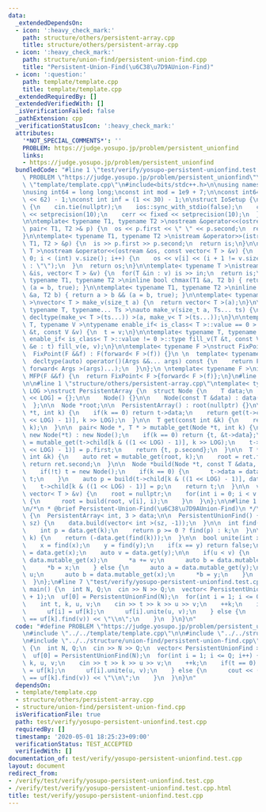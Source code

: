 ```yaml
---
data:
  _extendedDependsOn:
  - icon: ':heavy_check_mark:'
    path: structure/others/persistent-array.cpp
    title: structure/others/persistent-array.cpp
  - icon: ':heavy_check_mark:'
    path: structure/union-find/persistent-union-find.cpp
    title: "Persistent-Union-Find(\u6C38\u7D9AUnion-Find)"
  - icon: ':question:'
    path: template/template.cpp
    title: template/template.cpp
  _extendedRequiredBy: []
  _extendedVerifiedWith: []
  _isVerificationFailed: false
  _pathExtension: cpp
  _verificationStatusIcon: ':heavy_check_mark:'
  attributes:
    '*NOT_SPECIAL_COMMENTS*': ''
    PROBLEM: https://judge.yosupo.jp/problem/persistent_unionfind
    links:
    - https://judge.yosupo.jp/problem/persistent_unionfind
  bundledCode: "#line 1 \"test/verify/yosupo-persistent-unionfind.test.cpp\"\n#define\
    \ PROBLEM \"https://judge.yosupo.jp/problem/persistent_unionfind\"\n\n#line 1\
    \ \"template/template.cpp\"\n#include<bits/stdc++.h>\n\nusing namespace std;\n\
    \nusing int64 = long long;\nconst int mod = 1e9 + 7;\n\nconst int64 infll = (1LL\
    \ << 62) - 1;\nconst int inf = (1 << 30) - 1;\n\nstruct IoSetup {\n  IoSetup()\
    \ {\n    cin.tie(nullptr);\n    ios::sync_with_stdio(false);\n    cout << fixed\
    \ << setprecision(10);\n    cerr << fixed << setprecision(10);\n  }\n} iosetup;\n\
    \n\ntemplate< typename T1, typename T2 >\nostream &operator<<(ostream &os, const\
    \ pair< T1, T2 >& p) {\n  os << p.first << \" \" << p.second;\n  return os;\n\
    }\n\ntemplate< typename T1, typename T2 >\nistream &operator>>(istream &is, pair<\
    \ T1, T2 > &p) {\n  is >> p.first >> p.second;\n  return is;\n}\n\ntemplate< typename\
    \ T >\nostream &operator<<(ostream &os, const vector< T > &v) {\n  for(int i =\
    \ 0; i < (int) v.size(); i++) {\n    os << v[i] << (i + 1 != v.size() ? \" \"\
    \ : \"\");\n  }\n  return os;\n}\n\ntemplate< typename T >\nistream &operator>>(istream\
    \ &is, vector< T > &v) {\n  for(T &in : v) is >> in;\n  return is;\n}\n\ntemplate<\
    \ typename T1, typename T2 >\ninline bool chmax(T1 &a, T2 b) { return a < b &&\
    \ (a = b, true); }\n\ntemplate< typename T1, typename T2 >\ninline bool chmin(T1\
    \ &a, T2 b) { return a > b && (a = b, true); }\n\ntemplate< typename T = int64\
    \ >\nvector< T > make_v(size_t a) {\n  return vector< T >(a);\n}\n\ntemplate<\
    \ typename T, typename... Ts >\nauto make_v(size_t a, Ts... ts) {\n  return vector<\
    \ decltype(make_v< T >(ts...)) >(a, make_v< T >(ts...));\n}\n\ntemplate< typename\
    \ T, typename V >\ntypename enable_if< is_class< T >::value == 0 >::type fill_v(T\
    \ &t, const V &v) {\n  t = v;\n}\n\ntemplate< typename T, typename V >\ntypename\
    \ enable_if< is_class< T >::value != 0 >::type fill_v(T &t, const V &v) {\n  for(auto\
    \ &e : t) fill_v(e, v);\n}\n\ntemplate< typename F >\nstruct FixPoint : F {\n\
    \  FixPoint(F &&f) : F(forward< F >(f)) {}\n \n  template< typename... Args >\n\
    \  decltype(auto) operator()(Args &&... args) const {\n    return F::operator()(*this,\
    \ forward< Args >(args)...);\n  }\n};\n \ntemplate< typename F >\ninline decltype(auto)\
    \ MFP(F &&f) {\n  return FixPoint< F >{forward< F >(f)};\n}\n#line 4 \"test/verify/yosupo-persistent-unionfind.test.cpp\"\
    \n\n#line 1 \"structure/others/persistent-array.cpp\"\ntemplate< typename T, int\
    \ LOG >\nstruct PersistentArray {\n  struct Node {\n    T data;\n    Node *child[1\
    \ << LOG] = {};\n\n    Node() {}\n\n    Node(const T &data) : data(data) {}\n\
    \  };\n\n  Node *root;\n\n  PersistentArray() : root(nullptr) {}\n\n  T get(Node\
    \ *t, int k) {\n    if(k == 0) return t->data;\n    return get(t->child[k & ((1\
    \ << LOG) - 1)], k >> LOG);\n  }\n\n  T get(const int &k) {\n    return get(root,\
    \ k);\n  }\n\n  pair< Node *, T * > mutable_get(Node *t, int k) {\n    t = t ?\
    \ new Node(*t) : new Node();\n    if(k == 0) return {t, &t->data};\n    auto p\
    \ = mutable_get(t->child[k & ((1 << LOG) - 1)], k >> LOG);\n    t->child[k & ((1\
    \ << LOG) - 1)] = p.first;\n    return {t, p.second};\n  }\n\n  T *mutable_get(const\
    \ int &k) {\n    auto ret = mutable_get(root, k);\n    root = ret.first;\n   \
    \ return ret.second;\n  }\n\n  Node *build(Node *t, const T &data, int k) {\n\
    \    if(!t) t = new Node();\n    if(k == 0) {\n      t->data = data;\n      return\
    \ t;\n    }\n    auto p = build(t->child[k & ((1 << LOG) - 1)], data, k >> LOG);\n\
    \    t->child[k & ((1 << LOG) - 1)] = p;\n    return t;\n  }\n\n  void build(const\
    \ vector< T > &v) {\n    root = nullptr;\n    for(int i = 0; i < v.size(); i++)\
    \ {\n      root = build(root, v[i], i);\n    }\n  }\n};\n\n#line 1 \"structure/union-find/persistent-union-find.cpp\"\
    \n/*\n * @brief Persistent-Union-Find(\u6C38\u7D9AUnion-Find)\n */\nstruct PersistentUnionFind\
    \ {\n  PersistentArray< int, 3 > data;\n\n  PersistentUnionFind() {}\n\n  PersistentUnionFind(int\
    \ sz) {\n    data.build(vector< int >(sz, -1));\n  }\n\n  int find(int k) {\n\
    \    int p = data.get(k);\n    return p >= 0 ? find(p) : k;\n  }\n\n  int size(int\
    \ k) {\n    return (-data.get(find(k)));\n  }\n\n  bool unite(int x, int y) {\n\
    \    x = find(x);\n    y = find(y);\n    if(x == y) return false;\n    auto u\
    \ = data.get(x);\n    auto v = data.get(y);\n\n    if(u < v) {\n      auto a =\
    \ data.mutable_get(x);\n      *a += v;\n      auto b = data.mutable_get(y);\n\
    \      *b = x;\n    } else {\n      auto a = data.mutable_get(y);\n      *a +=\
    \ u;\n      auto b = data.mutable_get(x);\n      *b = y;\n    }\n    return true;\n\
    \  }\n};\n#line 7 \"test/verify/yosupo-persistent-unionfind.test.cpp\"\n\nint\
    \ main() {\n  int N, Q;\n  cin >> N >> Q;\n  vector< PersistentUnionFind > uf(Q\
    \ + 1);\n  uf[0] = PersistentUnionFind(N);\n  for(int i = 1; i <= Q; i++) {\n\
    \    int t, k, u, v;\n    cin >> t >> k >> u >> v;\n    ++k;\n    if(t == 0) {\n\
    \      uf[i] = uf[k];\n      uf[i].unite(u, v);\n    } else {\n      cout << (uf[k].find(u)\
    \ == uf[k].find(v)) << \"\\n\";\n    }\n  }\n}\n"
  code: "#define PROBLEM \"https://judge.yosupo.jp/problem/persistent_unionfind\"\n\
    \n#include \"../../template/template.cpp\"\n\n#include \"../../structure/others/persistent-array.cpp\"\
    \n#include \"../../structure/union-find/persistent-union-find.cpp\"\n\nint main()\
    \ {\n  int N, Q;\n  cin >> N >> Q;\n  vector< PersistentUnionFind > uf(Q + 1);\n\
    \  uf[0] = PersistentUnionFind(N);\n  for(int i = 1; i <= Q; i++) {\n    int t,\
    \ k, u, v;\n    cin >> t >> k >> u >> v;\n    ++k;\n    if(t == 0) {\n      uf[i]\
    \ = uf[k];\n      uf[i].unite(u, v);\n    } else {\n      cout << (uf[k].find(u)\
    \ == uf[k].find(v)) << \"\\n\";\n    }\n  }\n}\n"
  dependsOn:
  - template/template.cpp
  - structure/others/persistent-array.cpp
  - structure/union-find/persistent-union-find.cpp
  isVerificationFile: true
  path: test/verify/yosupo-persistent-unionfind.test.cpp
  requiredBy: []
  timestamp: '2020-05-01 18:25:23+09:00'
  verificationStatus: TEST_ACCEPTED
  verifiedWith: []
documentation_of: test/verify/yosupo-persistent-unionfind.test.cpp
layout: document
redirect_from:
- /verify/test/verify/yosupo-persistent-unionfind.test.cpp
- /verify/test/verify/yosupo-persistent-unionfind.test.cpp.html
title: test/verify/yosupo-persistent-unionfind.test.cpp
---
```

